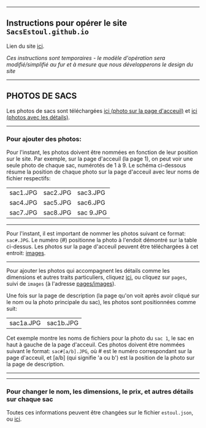 
<hr/>

## Instructions pour opérer le site `SacsEstoul.github.io` 

Lien du site [ici](SacsEstoul.github.io).

*Ces instructions sont temporaires - le modèle d'opération sera modifié/simplifié au fur et à mesure que nous développerons le design du site*

<hr/>


## PHOTOS DE SACS


Les photos de sacs sont téléchargées [ici (photo sur la page d'acceuil)](images) et [ici (photos avec les détails)](pages/images). 


---

### Pour ajouter des photos:

Pour l'instant, les photos doivent être nommées en fonction de leur position sur le site. Par exemple, sur la page d'acceuil (la page 1), on peut voir une seule photo de chaque sac, numérotés de 1 à 9. Le schéma ci-dessous résume la position de chaque photo sur la page d'acceuil avec leur noms de fichier respectifs:

<table>
  <tr>
    <td>sac1.JPG</td>
    <td>sac2.JPG</td>
    <td>sac3.JPG</td>
  </tr>
  <tr>
    <td>sac4.JPG</td>
    <td>sac5.JPG</td>
    <td>sac6.JPG</td>
  </tr>
  <tr>
    <td>sac7.JPG</td>
    <td>sac8.JPG</td>
    <td>sac 9.JPG</td>
  </tr>  
</table>


---

Pour l'instant, il est important de nommer les photos suivant ce format: `sac#.JPG`. Le numéro (#) positionne la photo à l'endoit démontré sur la table ci-dessus.
Les photos sur la page d'acceuil peuvent être téléchargées à cet entroit: [images](images).

---

Pour ajouter les photos qui accompagnent les détails comme les dimensions et autres traits particuliers, cliquez [ici](pages/images), ou cliquez sur `pages`, suivi de `images` (à l'adresse [pages/images](pages/images)).

Une fois sur la page de description (la page qu'on voit après avoir cliqué sur le nom ou la photo principale du sac), les photos sont positionnées comme suit:


<table>
  <tr>
    <td>sac1a.JPG</td>
    <td>sac1b.JPG</td>
  </tr>
</table>


Cet exemple montre les noms de fichiers pour la photo du `sac 1`, le sac en haut à gauche de la page d'acceuil. Ces photos doivent être nommées suivant le format: `sac#[a/b].JPG`, où # est le numéro correspondant sur la page d'acceuil, et [a/b] (qui signifie 'a ou b') est la position de la photo sur la page de description.


---

---

### Pour changer le nom, les dimensions, le prix, et autres détails sur chaque sac

Toutes ces informations peuvent être changées sur le fichier `estoul.json`, ou [ici](estoul.json).

